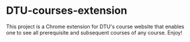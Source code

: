# DTU-courses-extension
This project is a Chrome extension for DTU's course website that enables one to see all prerequisite and subsequent courses of any course. Enjoy!
